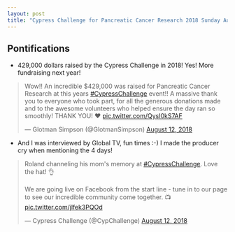 ```yaml
---
layout: post
title: "Cypress Challenge for Pancreatic Cancer Research 2018 Sunday August 12, 2018 raised $429,000, yay! See you next year!"
---
```


## Pontifications

* 429,000 dollars raised by the Cypress Challenge in 2018! Yes! More fundraising next year!

<blockquote class="twitter-tweet" data-lang="en"><p lang="en" dir="ltr">Wow!! An incredible $429,000 was raised for Pancreatic Cancer Research at this years <a href="https://twitter.com/hashtag/CypressChallenge?src=hash&amp;ref_src=twsrc%5Etfw">#CypressChallenge</a> event!! A massive thank you to everyone who took part, for all the generous donations made and to the awesome volunteers who helped ensure the day ran so smoothly! THANK YOU! ❤ <a href="https://t.co/QysI0kS7AF">pic.twitter.com/QysI0kS7AF</a></p>&mdash; Glotman Simpson (@GlotmanSimpson) <a href="https://twitter.com/GlotmanSimpson/status/1028771456505675776?ref_src=twsrc%5Etfw">August 12, 2018</a></blockquote>
<script async src="https://platform.twitter.com/widgets.js" charset="utf-8"></script>

* And I was interviewed by Global TV, fun times :-) I made the producer cry when mentioning the 4 days!

<blockquote class="twitter-tweet" data-lang="en"><p lang="en" dir="ltr">Roland channeling his mom&#39;s memory at <a href="https://twitter.com/hashtag/CypressChallenge?src=hash&amp;ref_src=twsrc%5Etfw">#CypressChallenge</a>. Love the hat! 👌 <br><br>We are going live on Facebook from the start line - tune in to our page to see our incredible community come together. 📺 <a href="https://t.co/jlfek3PQOd">pic.twitter.com/jlfek3PQOd</a></p>&mdash; Cypress Challenge (@CypChallenge) <a href="https://twitter.com/CypChallenge/status/1028667200394022912?ref_src=twsrc%5Etfw">August 12, 2018</a></blockquote>
<script async src="https://platform.twitter.com/widgets.js" charset="utf-8"></script>


 
